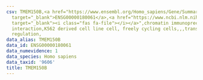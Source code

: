 ```yaml
---
csv: TMEM150B,<a href="https://www.ensembl.org/Homo_sapiens/Gene/Summary?db=core;g=ENSG00000180061"
  target="_blank">ENSG00000180061</a>,<a href="https://www.ncbi.nlm.nih.gov/pubmed/23959860"
  target="_blank"><i class="fas fa-file"></i></a>",chromatin immunoprecipitation assay,direct
  interaction,K562 derived cell line cell, freely cycling cells,,,transcriptional
  regulation,
data_alias: TMEM150B
data_id: ENSG00000180061
data_numevidence: 1
data_species: Homo sapiens
data_taxid: '9606'
title: TMEM150B
---
```


